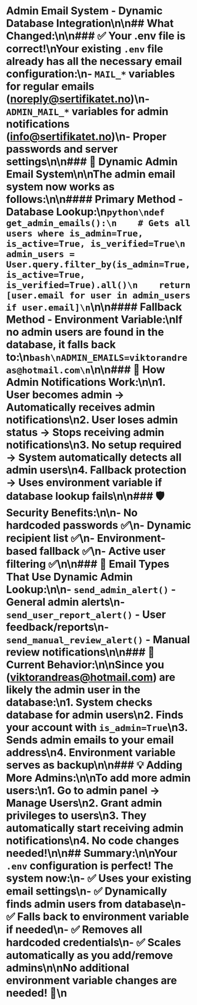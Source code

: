# Admin Email System - Dynamic Database Integration\n\n## What Changed:\n\n### ✅ **Your .env file is correct!**\nYour existing `.env` file already has all the necessary email configuration:\n- `MAIL_*` variables for regular emails (noreply@sertifikatet.no)\n- `ADMIN_MAIL_*` variables for admin notifications (info@sertifikatet.no)\n- Proper passwords and server settings\n\n### 🔄 **Dynamic Admin Email System**\n\nThe admin email system now works as follows:\n\n#### **Primary Method - Database Lookup:**\n```python\ndef get_admin_emails():\n    # Gets all users where is_admin=True, is_active=True, is_verified=True\n    admin_users = User.query.filter_by(is_admin=True, is_active=True, is_verified=True).all()\n    return [user.email for user in admin_users if user.email]\n```\n\n#### **Fallback Method - Environment Variable:**\nIf no admin users are found in the database, it falls back to:\n```bash\nADMIN_EMAILS=viktorandreas@hotmail.com\n```\n\n### 📧 **How Admin Notifications Work:**\n\n1. **User becomes admin** → Automatically receives admin notifications\n2. **User loses admin status** → Stops receiving admin notifications\n3. **No setup required** → System automatically detects all admin users\n4. **Fallback protection** → Uses environment variable if database lookup fails\n\n### 🛡️ **Security Benefits:**\n\n- **No hardcoded passwords** ✅\n- **Dynamic recipient list** ✅\n- **Environment-based fallback** ✅\n- **Active user filtering** ✅\n\n### 📨 **Email Types That Use Dynamic Admin Lookup:**\n\n- `send_admin_alert()` - General admin alerts\n- `send_user_report_alert()` - User feedback/reports\n- `send_manual_review_alert()` - Manual review notifications\n\n### 🎯 **Current Behavior:**\n\nSince you (viktorandreas@hotmail.com) are likely the admin user in the database:\n1. System checks database for admin users\n2. Finds your account with `is_admin=True`\n3. Sends admin emails to your email address\n4. Environment variable serves as backup\n\n### 💡 **Adding More Admins:**\n\nTo add more admin users:\n1. Go to admin panel → Manage Users\n2. Grant admin privileges to users\n3. They automatically start receiving admin notifications\n4. No code changes needed!\n\n## Summary:\n\nYour `.env` configuration is perfect! The system now:\n- ✅ Uses your existing email settings\n- ✅ Dynamically finds admin users from database\n- ✅ Falls back to environment variable if needed\n- ✅ Removes all hardcoded credentials\n- ✅ Scales automatically as you add/remove admins\n\nNo additional environment variable changes are needed! 🚀\n